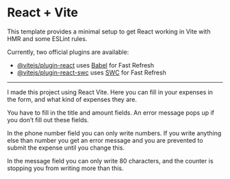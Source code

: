 # React + Vite

This template provides a minimal setup to get React working in Vite with HMR and some ESLint rules.

Currently, two official plugins are available:

- [@vitejs/plugin-react](https://github.com/vitejs/vite-plugin-react/blob/main/packages/plugin-react/README.md) uses [Babel](https://babeljs.io/) for Fast Refresh
- [@vitejs/plugin-react-swc](https://github.com/vitejs/vite-plugin-react-swc) uses [SWC](https://swc.rs/) for Fast Refresh
--------------------------------------------------------

I made this project using React Vite. Here you can fill in your expenses in the form, and what kind of expenses they are. 

You have to fill in the title and amount fields. An error message pops up if you don’t fill out these fields.

In the phone number field you can only write numbers. If you write anything else than number you get an error message and you are prevented to submit the expense until you change this.

In the message field you can only write 80 characters, and the counter is stopping you from writing more than this.